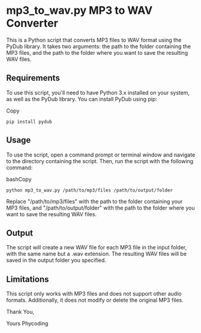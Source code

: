 mp3_to_wav.py
MP3 to WAV Converter
====================

This is a Python script that converts MP3 files to WAV format using the PyDub library. It takes two arguments: the path to the folder containing the MP3 files, and the path to the folder where you want to save the resulting WAV files.

Requirements
------------

To use this script, you'll need to have Python 3.x installed on your system, as well as the PyDub library. You can install PyDub using pip:

Copy

`pip install pydub`

Usage
-----

To use the script, open a command prompt or terminal window and navigate to the directory containing the script. Then, run the script with the following command:

bashCopy

`python mp3_to_wav.py /path/to/mp3/files /path/to/output/folder`

Replace "/path/to/mp3/files" with the path to the folder containing your MP3 files, and "/path/to/output/folder" with the path to the folder where you want to save the resulting WAV files.

Output
------

The script will create a new WAV file for each MP3 file in the input folder, with the same name but a .wav extension. The resulting WAV files will be saved in the output folder you specified.

Limitations
-----------

This script only works with MP3 files and does not support other audio formats. Additionally, it does not modify or delete the original MP3 files.

Thank You,

Yours Phycoding
